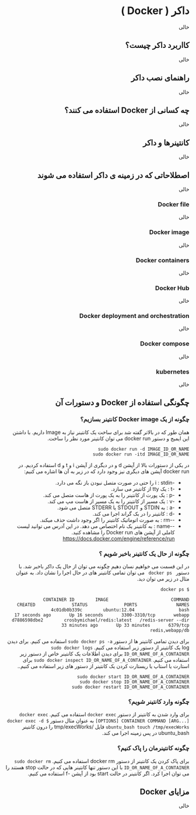 <div dir = 'rtl'>

# داکر ( Docker )
خالی
## کااربرد داکر چیست؟
خالی
## راهنمای نصب داکر
خالی
## چه کسانی از Docker استفاده می کنند؟
خالی
## کانتینرها و داکر
خالی
## اصطلاحاتی که در زمینه ی داکر استفاده می شوند
خالی
### Docker file
خالی
### Docker image
خالی
### Docker containers
خالی
### Docker Hub
خالی
### Docker deployment and orchestration
خالی
### Docker compose
خالی
### kubernetes
خالی
## چگونگی استفاده از Docker و دستورات آن
### چگونه از یک Docker image کانتینر بسازیم؟
همان طور که در بالاتر گفته شد برای ساخت یک کانتینر نیاز به Image داریم. با داشتن این ایمیج و دستور docker run می توان کانتینر مورد نظر را ساخت.

```
sudo docker run -d IMAGE_ID_OR_NAME
sudo docker run -itd IMAGE_ID_OR_NAME
```
در یکی از دستورات بالا از آپشن d و در دیگری از آپشن i و t و d استفاده کردیم. در docker run آپشن های دیگری نیز وجود دارد که در زیر به آن ها اشاره می کنیم:
  - -i : stdin را حتی در صورت متصل نبودن باز نگه می دارد.
  - -t : یک tty از کانتینر می سازد.
  - -p : یک پورت از کانتینر را به یک پورت از هاست متصل می کند.
  - -v : یک مسیر از کانتینر را به یک مسیر از هاست مپ می کند.
  - -a : به STDIN و STDOUT یا STDERR متصل می شود.
  - -d : کانتینر را در بک گراند اجرا می کند.
  - --rm : به صورت اتوماتیک کانتینر را اگر وجود داشت حذف میکند.
  - --name : به کانتینر یک نام اختصاص می دهد.
  در این آدرس می توانید لیست کاملی از آپشن های Docker run را مشاهده کنید.
  https://docs.docker.com/engine/reference/run
### چگونه از حال یک کانتینر باخبر شویم ؟
در این قسمت می خواهیم نسان دهیم چگونه می توان از حال یک داکر باخبر شد.
با دستور ```  docker ps  ```  می توان تمامی کانتینر های در حال اجرا را نشان داد. به عنوان مثال در زیر می توان دید.
```
$ docker ps

CONTAINER ID        IMAGE                        COMMAND                CREATED              STATUS              PORTS               NAMES
4c01db0b339c        ubuntu:12.04                 bash                   17 seconds ago       Up 16 seconds       3300-3310/tcp       webapp
d7886598dbe2        crosbymichael/redis:latest   /redis-server --dir    33 minutes ago       Up 33 minutes       6379/tcp            redis,webapp/db
```
برای دیدن تمامی کانتینر ها  از دستور ``` sudo docker ps -a ``` استفاده می کنیم.
برای دیدن log یک کانتینر از دستور زیر استفاده می کنیم.
``` sudo docker logs ID_OR_NAME_OF_A_CONTAINER ```
برای دیدن اطلاعات یک کانتینر خاص از دستور زیر استفاده می کنیم.
``` sudo docker inspect ID_OR_NAME_OF_A_CONTAINER ```
برای استارت یا استاپ یا ریستارت کردن یک کانتینر از دستور های زیر استفاده می کنیم..
```
sudo docker start ID_OR_NAME_OF_A_CONTAINER
sudo docker stop ID_OR_NAME_OF_A_CONTAINER
sudo docker restart ID_OR_NAME_OF_A_CONTAINER
```
### چگونه وارد کانتینر شویم؟
برای وارد شدن به کانتینر از دستور ``` docker exec ``` استفاده می کنیم.
``` docker exec [OPTIONS] CONTAINER COMMAND [ARG...] ```
به عنوان مثال دستور  ``` $ docker exec -d ubuntu_bash touch /tmp/execWorks ``` فایل /tmp/execWorks را درون کانتینر ubuntu_bash در پس زمینه اجرا می کند.
### چگونه کانتینرمان را پاک کنیم؟
برای پاک کردن یک کانتینر از دستور docker rm استفاده می کنیم.
``` sudo docker rm ID_OR_NAME_OF_A_CONTAINER ``` 
با این دستور تنها کانتینر هایی که در حالت stop هستند را می توان اجرا کرد. اگر کانتینر در حالت start بود از آپشن -f استفاده می کنیم.
## مزایای Docker
خالی

</div>
